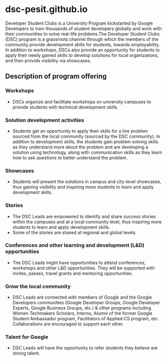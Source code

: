 # dsc-pesit.github.io
Developer Student Clubs is a University Program kickstarted by Google Developers to train thousands of student developers globally and work with their communities to solve real-life problems.The Developer Student Clubs (DSC) program is a grassroots channel through which the members of the community provide development skills for students, towards employability. In addition to workshops, DSCs also provide an opportunity for students to apply their newly gained skills to develop solutions for local organizations, and then provide visibility via showcases.

## Description of program offering

### Workshops

* DSCs organize and facilitate workshops on university campuses to provide students with technical development skills.

### Solution development activities
* Students get an opportunity to apply their skills for a live problem sourced from the local community (sourced by the DSC community). In addition to development skills, the students gain problem solving skills as they understand more about the problem and are developing a solution using technology, along with communication skills as they learn how to ask questions to better understand the problem.

### Showcases
* Students will present the solutions in campus and city-level showcases, thus gaining visibility and inspiring more students to learn and apply development skills.

### Stories
* The DSC Leads are empowered to identify and share success stories within the campuses and at a local community level, thus inspiring more students to learn and apply development skills.
* Some of the stories are shared at regional and global levels.

### Conferences and other learning and development (L&D) opportunities
* The DSC Leads might have opportunities to attend conferences, workshops and other L&D opportunities. They will be supported with invites, passes, travel grants and mentoring opportunities.

### Grow the local community
* DSC Leads are connected with members of Google and the Google Developers communities (Google Developer Groups, Google Developer Experts, Google Business Groups, etc.) & other programs including Women Techmakers Scholars, Interns, Alumni of the former Google Student Ambassador program, Facilitators of Applied CS program, etc. Collaborations are encouraged to support each other.

### Talent for Google
* DSC Leads will have the opportunity to refer students they believe are strong talent.
